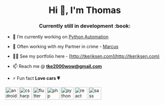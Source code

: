 <h1 align="center">Hi 👋, I'm Thomas</h1>
<h3 align="center">Currently still in development :book:</h3>

- 🔭 I’m currently working on [Python Automation](https://github.com/puff1g/PythonProjects)

- 🤝 Often working with my Partner in crime - [Marcus](https://github.com/marcusmaczewski)

- 👨‍💻 See my portfolio here - [http://tkeriksen.com](http://tkeriksen.com)

- 📫 Reach me @ **tke2000wow@gmail.com**

- ⚡ Fun fact **Love cars 💗**

<p align="left"><img src="https://devicons.github.io/devicon/devicon.git/icons/android/android-original-wordmark.svg" alt="android" width="40" height="40"/> <img src="https://devicons.github.io/devicon/devicon.git/icons/csharp/csharp-original.svg" alt="csharp" width="40" height="40"/> <img src="https://www.vectorlogo.zone/logos/flutterio/flutterio-icon.svg" alt="flutter" width="40" height="40"/> <img src="https://devicons.github.io/devicon/devicon.git/icons/php/php-original.svg" alt="php" width="40" height="40"/> <img src="https://devicons.github.io/devicon/devicon.git/icons/python/python-original.svg" alt="python" width="40" height="40"/> <img src="https://devicons.github.io/devicon/devicon.git/icons/react/react-original-wordmark.svg" alt="react" width="40" height="40"/> <img src="https://devicons.github.io/devicon/devicon.git/icons/sass/sass-original.svg" alt="sass" width="40" height="40"/></p>

